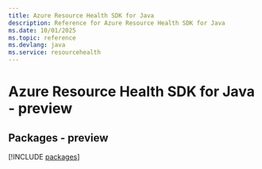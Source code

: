 ```yaml
---
title: Azure Resource Health SDK for Java
description: Reference for Azure Resource Health SDK for Java
ms.date: 10/01/2025
ms.topic: reference
ms.devlang: java
ms.service: resourcehealth
---
```

# Azure Resource Health SDK for Java - preview
## Packages - preview
[!INCLUDE [packages](resource-health-index.md)]